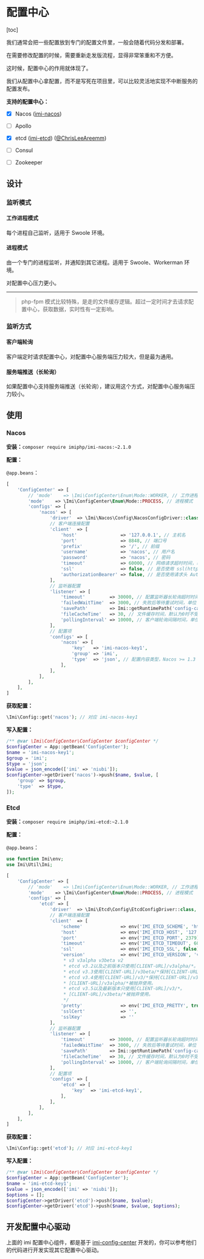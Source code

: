 # 配置中心

[toc]

我们通常会把一些配置放到专门的配置文件里，一般会随着代码分发和部署。

在需要修改配置的时候，需要重新走发版流程，显得非常笨重和不方便。

这时候，配置中心的作用就体现了。

我们从配置中心拿配置，而不是写死在项目里，可以比较灵活地实现不中断服务的配置发布。

**支持的配置中心：**

* [x] Nacos ([imi-nacos](https://github.com/imiphp/imi-nacos))

* [ ] Apollo

* [x] etcd ([imi-etcd](https://github.com/imiphp/imi-etcd)) ([@ChrisLeeAreemm](https://github.com/ChrisLeeAreemm))

* [ ] Consul

* [ ] Zookeeper

## 设计

### 监听模式

#### 工作进程模式

每个进程自己监听，适用于 Swoole 环境。

#### 进程模式

由一个专门的进程监听，并通知到其它进程。适用于 Swoole、Workerman 环境。

对配置中心压力更小。

---

> php-fpm 模式比较特殊，是走的文件缓存逻辑。超过一定时间才去请求配置中心，获取数据，实时性有一定影响。

### 监听方式

#### 客户端轮询

客户端定时请求配置中心，对配置中心服务端压力较大，但是最为通用。

#### 服务端推送（长轮询）

如果配置中心支持服务端推送（长轮询），建议用这个方式，对配置中心服务端压力较小。

## 使用

### Nacos

**安装：**`composer require imiphp/imi-nacos:~2.1.0`

**配置：**

`@app.beans`：

```php
[
    'ConfigCenter' => [
        // 'mode'    => \Imi\ConfigCenter\Enum\Mode::WORKER, // 工作进程模式
        'mode'    => \Imi\ConfigCenter\Enum\Mode::PROCESS, // 进程模式
        'configs' => [
            'nacos' => [
                'driver'  => \Imi\Nacos\Config\NacosConfigDriver::class,
                // 客户端连接配置
                'client'  => [
                    'host'                => '127.0.0.1', // 主机名
                    'port'                => 8848, // 端口号
                    'prefix'              => '/', // 前缀
                    'username'            => 'nacos', // 用户名
                    'password'            => 'nacos', // 密码
                    'timeout'             => 60000, // 网络请求超时时间，单位：毫秒
                    'ssl'                 => false, // 是否使用 ssl(https) 请求
                    'authorizationBearer' => false, // 是否使用请求头 Authorization: Bearer {accessToken} 方式传递 Token，旧版本 Nacos 需要设为 true
                ],
                // 监听器配置
                'listener' => [
                    'timeout'         => 30000, // 配置监听器长轮询超时时间，单位：毫秒
                    'failedWaitTime'  => 3000, // 失败后等待重试时间，单位：毫秒
                    'savePath'        => Imi::getRuntimePath('config-cache'), // 配置保存路径，默认为空不保存到文件。php-fpm 模式请一定要设置！
                    'fileCacheTime'   => 30, // 文件缓存时间，默认为0时不受缓存影响，此配置只影响 pull 操作。php-fpm 模式请一定要设置为大于0的值！
                    'pollingInterval' => 10000, // 客户端轮询间隔时间，单位：毫秒
                ],
                // 配置项
                'configs' => [
                    'nacos' => [
                        'key'   => 'imi-nacos-key1',
                        'group' => 'imi',
                        'type'  => 'json', // 配置内容类型，Nacos >= 1.3 可以不配，由配置项类型智能指定
                    ],
                ],
            ],
        ],
    ],
]
```

**获取配置：**

```php
\Imi\Config::get('nacos'); // 对应 imi-nacos-key1
```

**写入配置：**

```php
/** @var \Imi\ConfigCenter\ConfigCenter $configCenter */
$configCenter = App::getBean('ConfigCenter');
$name = 'imi-nacos-key1';
$group = 'imi';
$type = 'json';
$value = json_encode(['imi' => 'niubi']);
$configCenter->getDriver('nacos')->push($name, $value, [
    'group' => $group,
    'type'  => $type,
]);
```

### Etcd

**安装：**`composer require imiphp/imi-etcd:~2.1.0`

**配置：**

`@app.beans`：

```php
use function Imi\env;
use Imi\Util\Imi;

[
    'ConfigCenter' => [
        // 'mode'    => \Imi\ConfigCenter\Enum\Mode::WORKER, // 工作进程模式
        'mode'    => \Imi\ConfigCenter\Enum\Mode::PROCESS, // 进程模式
        'configs' => [
            'etcd' => [
                'driver'  => \Imi\Etcd\Config\EtcdConfigDriver::class,
                // 客户端连接配置
                'client'  => [
                    'scheme'              => env('IMI_ETCD_SCHEME', 'http'), // 主机名
                    'host'                => env('IMI_ETCD_HOST', '127.0.0.1'), // 主机名
                    'port'                => env('IMI_ETCD_PORT', 2379), // 端口号
                    'timeout'             => env('IMI_ETCD_TIMEOUT', 6000), // 网络请求超时时间，单位：毫秒
                    'ssl'                 => env('IMI_ETCD_SSL', false), // 是否使用 ssl(https) 请求
                    'version'             => env('IMI_ETCD_VERSION', 'v3'), /**
                     * v3 v3alpha v3beta v2
                     * etcd v3.2以及之前版本只使用[CLIENT-URL]/v3alpha/*。
                     * etcd v3.3使用[CLIENT-URL]/v3beta/*保持[CLIENT-URL]/v3alpha/*使用。
                     * etcd v3.4使用[CLIENT-URL]/v3/*保持[CLIENT-URL]/v3beta/*使用。
                     * [CLIENT-URL]/v3alpha/*被抛弃使用。
                     * etcd v3.5以及最新版本只使用[CLIENT-URL]/v3/*。
                     * [CLIENT-URL]/v3beta/*被抛弃使用。
                     */
                    'pretty'              => env('IMI_ETCD_PRETTY', true),
                    'sslCert'             => '',
                    'sslKey'              => ''
                ],
                // 监听器配置
                'listener' => [
                    'timeout'         => 30000, // 配置监听器长轮询超时时间，单位：毫秒
                    'failedWaitTime'  => 3000, // 失败后等待重试时间，单位：毫秒
                    'savePath'        => Imi::getRuntimePath('config-cache'), // 配置保存路径，默认为空不保存到文件。php-fpm 模式请一定要设置！
                    'fileCacheTime'   => 30, // 文件缓存时间，默认为0时不受缓存影响，此配置只影响 pull 操作。php-fpm 模式请一定要设置为大于0的值！
                    'pollingInterval' => 10000, // 客户端轮询间隔时间，单位：毫秒
                ],
                // 配置项
                'configs' => [
                    'etcd' => [
                        'key'  => 'imi-etcd-key1',
                    ],
                ],
            ],
        ],
    ],
]
```

**获取配置：**

```php
\Imi\Config::get('etcd'); // 对应 imi-etcd-key1
```

**写入配置：**

```php
/** @var \Imi\ConfigCenter\ConfigCenter $configCenter */
$configCenter = App::getBean('ConfigCenter');
$name = 'imi-etcd-key1';
$value = json_encode(['imi' => 'niubi']);
$options = [];
$configCenter->getDriver('etcd')->push($name, $value);
$configCenter->getDriver('etcd')->push($name, $value, $options);
```

## 开发配置中心驱动

上面的 imi 配置中心组件，都是基于 [imi-config-center](https://github.com/imiphp/imi-config-center) 开发的，你可以参考他们的代码进行开发实现其它配置中心驱动。
